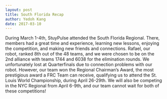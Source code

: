 ```yaml
---
layout: post
title: South Florida Recap
author: Yedoh Kang
date: 2017-03-10
---
```

During March 1-4th, StuyPulse attended the South Florida Regional. There, members had a great time and experience, learning new lessons, enjoying the competition, and making new friends and connections. Rafael, our robot, ranked 8th out of the 48 teams, and we were chosen to be on the 2nd alliance with teams 1744 and 6038 for the elimination rounds. We unfortunately lost at Quarterfinals due to connection problems with our robot. However, our team won the Regional Chairman’s Award, the most prestigious award a FRC Team can receive, qualifying us to attend the St. Louis World Championship, during April 26-29th. We will also be competing in the NYC Regional from April 6-9th, and our team cannot wait for both of these competitions!
